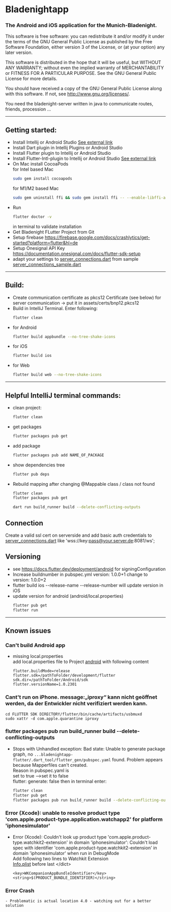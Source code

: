 # Bladenightapp

### The Android and iOS application for the Munich-Bladenight.


This software is free software: you can redistribute it and/or modify it under the terms of the GNU General Public License as published by
the Free Software Foundation, either version 3 of the License, or (at your option) any later version.

This software is distributed in the hope that it will be useful, but WITHOUT ANY WARRANTY; without even the implied warranty of
MERCHANTABILITY or FITNESS FOR A PARTICULAR PURPOSE.  See the GNU General Public License for more details.

You should have received a copy of the GNU General Public License along with this software.  If not, see <http://www.gnu.org/licenses/>.

You need the bladenight-server written in java to communicate routes, friends, procession ...

--- 

## Getting started:
  * Install Intellij or Android Studio <a href="https://docs.flutter.dev/development/tools/android-studio">See external link</a>
  * Install Dart plugin in Intellij Plugins or Android Studio
  * Install Flutter plugin to Intellij or Android Studio
  * Install Flutter-Intl-plugin to Intellij or Android Studio <a href="https://plugins.jetbrains.com/plugin/13666-flutter-intl/versions">See external link</a>
  * On Mac install CocoaPods \
    for Intel based Mac
    ```bash 
    sudo gem install cocoapods
    ```
    for M1/M2 based Mac
    ```bash 
    sudo gem uninstall ffi && sudo gem install ffi -- --enable-libffi-alloc
    ``` 
  * Run 
    ```bash 
    flutter doctor -v
    ```
    in terminal to validate installation
  * Get Bladenight FLutter Project from Git
  * Setup firebase https://firebase.google.com/docs/crashlytics/get-started?platform=flutter&hl=de
  * Setup Onesignal API Key https://documentation.onesignal.com/docs/flutter-sdk-setup
  * adapt your settings to [server_connections.dart](lib%2Fapp_settings%2Fserver_connections.dart) from sample [server_connections_sample.dart](lib%2Fapp_settings%2Fserver_connections_sample.dart) 
--- 

## Build:
  * Create communication certificate as pkcs12 Certificate (see below) for server communication -> put it in assets/certs/bnp12.pkcs12</li>
  * Build in IntelliJ Terminal. Enter following:
    ```bash 
    flutter clean
    ```
  * for Android 
    ```bash 
    flutter build appbundle --no-tree-shake-icons
    ```
  * for iOS 
    ```bash 
    flutter build ios
    ```
  * for Web
     ```bash 
     flutter build web --no-tree-shake-icons 
     ```

--- 

## Helpful IntelliJ terminal commands:
  * clean project:
    ```bash 
    flutter clean
    ```
  * get packages
     ```bash
    flutter packages pub get
    ```
  * add package
     ```bash
    flutter packages pub add NAME_OF_PACKAGE
    ``` 
  * show dependencies tree
    ```bash
    flutter pub deps
    ```
  * Rebuild mapping after changing @Mappable class / class not found
    ```bash 
    flutter clean
    flutter packages pub get
    ```
    ```bash 
    dart run build_runner build --delete-conflicting-outputs
    ```
    
## Connection
 Create a valid ssl cert on serverside and
 add basic auth credentials to [server_connections.dart](lib%2Fapp_settings%2Fserver_connections.dart) like 'wss://key:pass@your.server.de:8081/ws';

## Versioning
  * see https://docs.flutter.dev/deployment/android for signingConfiguration
  * Increase buildnumber in pubspec.yml version: 1.0.0+1 change to version: 1.0.0+2
  * flutter build ios --release-name --release-number will update version in iOS
  * update version for android (android/local.properties)
    ```bash 
    flutter pub get
    flutter run

--- 

Known issues
---
### Can't build Android app
  * missing local.properties  
    add local.properties file to Project [android](android)
        with following content
    ```
    flutter.buildMode=release
    flutter.sdk=/pathToFolder/development/flutter
    sdk.dir=/pathToFolder/Android/sdk
    flutter.versionName=1.0.2301
    ```
    
### Cant't run on iPhone. message:„iproxy“ kann nicht geöffnet werden, da der Entwickler nicht verifiziert werden kann.
    cd FLUTTER SDK DIRECTORY/flutter/bin/cache/artifacts/usbmuxd
    sudo xattr -d com.apple.quarantine iproxy

### flutter packages pub run build_runner build --delete-conflicting-outputs
  * Stops with Unhandled exception: Bad state: Unable to generate package graph, no `...bladenightapp-flutter/.dart_tool/flutter_gen/pubspec.yaml` found. 
    Problem appears because Mapperfiles can't created. \
    Reason in pubspec.yaml is \
    set to true -->set it to false \
    flutter: generate: false
    then in terminal enter:
    ```bash 
    flutter clean
    flutter pub get
    flutter packages pub run build_runner build --delete-conflicting-outputs
    ```
### Error (Xcode): unable to resolve product type 'com.apple.product-type.application.watchapp2' for platform 'iphonesimulator'</br>
  * Error (Xcode): Couldn't look up product type 'com.apple.product-type.watchkit2-extension' in domain 'iphonesimulator': Couldn't load spec with identifier 'com.apple.product-type.watchkit2-extension' in domain 'iphonesimulator' when run in DebugMode  
    Add following two lines to Watchkit Extension \
    [Info.plist](ios%2FRunner%2FInfo.plist)
    before last &lt;/dict&gt;
    ```
    <key>WKCompanionAppBundleIdentifier</key>
    <string>$(PRODUCT_BUNDLE_IDENTIFIER)</string>
    ```
    
### Error Crash 
    - Problematic is actual location 4.0 - watching out for a better solution